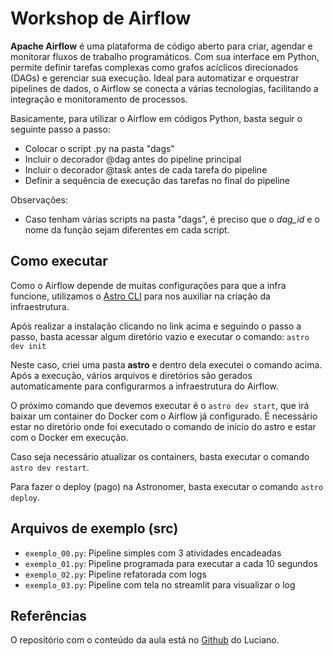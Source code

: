 # Workshop de Airflow

**Apache Airflow** é uma plataforma de código aberto para criar, agendar e monitorar fluxos de trabalho programáticos. Com sua interface em Python, permite definir tarefas complexas como grafos acíclicos direcionados (DAGs) e gerenciar sua execução. Ideal para automatizar e orquestrar pipelines de dados, o Airflow se conecta a várias tecnologias, facilitando a integração e monitoramento de processos.

Basicamente, para utilizar o Airflow em códigos Python, basta seguir o seguinte passo a passo:
- Colocar o script .py na pasta "dags"
- Incluir o decorador @dag antes do pipeline principal
- Incluir o decorador @task antes de cada tarefa do pipeline
- Definir a sequência de execução das tarefas no final do pipeline

Observações:
- Caso tenham várias scripts na pasta "dags", é preciso que o *dag_id* e o nome da função sejam diferentes em cada script.

## Como executar

Como o Airflow depende de muitas configurações para que a infra funcione, utilizamos o [Astro CLI](https://www.astronomer.io/docs/astro/cli/install-cli?tab=windowswithwinget#install-the-astro-cli) para nos auxiliar na criação da infraestrutura.

Após realizar a instalação clicando no link acima e seguindo o passo a passo, basta acessar algum diretório vazio e executar o comando:
`astro dev init`

Neste caso, criei uma pasta **astro** e dentro dela executei o comando acima.
Após a execução, vários arquivos e diretórios são gerados automaticamente para configurarmos a infraestrutura do Airflow.

O próximo comando que devemos executar é o `astro dev start`, que irá baixar um container do Docker com o Airflow já configurado.
É necessário estar no diretório onde foi executado o comando de início do astro e estar com o Docker em execução.

Caso seja necessário atualizar os containers, basta executar o comando `astro dev restart`.

Para fazer o deploy (pago) na Astronomer, basta executar o comando `astro deploy`.

## Arquivos de exemplo (src)

- `exemplo_00.py`: Pipeline simples com 3 atividades encadeadas
- `exemplo_01.py`: Pipeline programada para executar a cada 10 segundos
- `exemplo_02.py`: Pipeline refatorada com logs
- `exemplo_03.py`: Pipeline com tela no streamlit para visualizar o log

## Referências

O repositório com o conteúdo da aula está no [Github](https://github.com/lvgalvao/data-engineering-roadmap/tree/main/04-workflow-orchestration-deploy-airflow) do Luciano.
